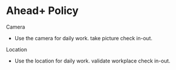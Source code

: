 # Ahead+ Policy

Camera

* Use the camera for daily work. take picture check in-out. 

Location

* Use the location for daily work. validate workplace check in-out.
